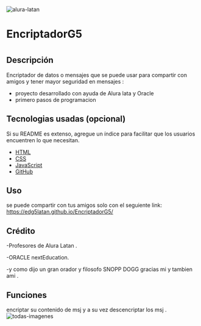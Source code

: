 ![alura-latan](https://i.pinimg.com/736x/5d/13/ae/5d13ae290c9c52563a38557b7ae6079b.jpg)

# EncriptadorG5
# <Your-Project-Title>

## Descripción

Encriptador de datos o mensajes que se puede usar para compartir con amigos y tener mayor seguridad en mensajes :

- proyecto desarrollado con ayuda de Alura lata y Oracle
- primero pasos de programacion


## Tecnologias usadas (opcional)

Si su README es extenso, agregue un índice para facilitar que los usuarios encuentren lo que necesitan.

- [HTML](#HTML)
- [CSS](#CSS)
- [JavaScript](#JS(JavaScript))
- [GitHub](#GitHub)

## Uso

se puede compartir con tus amigos solo con el seguiente link:
https://edg5latan.github.io/EncriptadorG5/

## Crédito

-Profesores de Alura Latan .

-ORACLE nextEducation.

-y como dijo un gran orador y filosofo SNOPP DOGG gracias mi y tambien ami .

## Funciones

encriptar su contenido de msj y  a su vez descencriptar los msj .
![todas-imagenes](https://github.com/edG5LATAN/EncriptadorG5/assets/136633393/25b886e5-f512-470f-87f8-7ac260493831)


